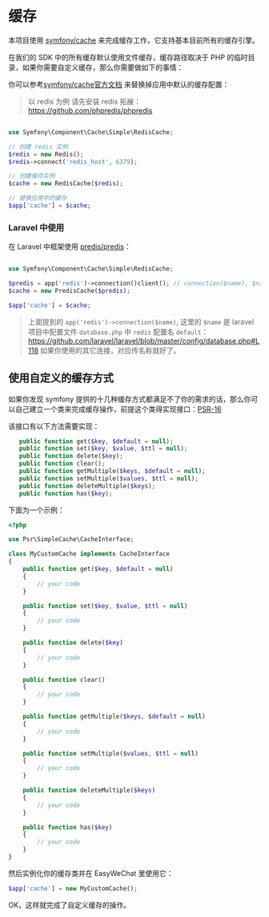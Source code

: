 # 缓存


本项目使用 [symfony/cache](https://github.com/symfony/cache) 来完成缓存工作，它支持基本目前所有的缓存引擎。

在我们的 SDK 中的所有缓存默认使用文件缓存，缓存路径取决于 PHP 的临时目录，如果你需要自定义缓存，那么你需要做如下的事情：

你可以参考[symfony/cache官方文档](https://symfony.com/doc/current/components/cache.html) 来替换掉应用中默认的缓存配置：

> 以 redis 为例
> 请先安装 redis 拓展：https://github.com/phpredis/phpredis

```php

use Symfony\Component\Cache\Simple\RedisCache;

// 创建 redis 实例
$redis = new Redis();
$redis->connect('redis_host', 6379);

// 创建缓存实例
$cache = new RedisCache($redis);

// 替换应用中的缓存
$app['cache'] = $cache;
```

### Laravel 中使用

在 Laravel 中框架使用 [predis/predis](https://github.com/nrk/predis)：

```php

use Symfony\Component\Cache\Simple\RedisCache;

$predis = app('redis')->connection()client(); // connection($name), $name 默认为 `default`
$cache = new PredisCache($predis);

$app['cache'] = $cache;
```

> 上面提到的 `app('redis')->connection($name)`, 这里的 `$name` 是 laravel 项目中配置文件 `database.php` 中 `redis` 配置名 `default`：https://github.com/laravel/laravel/blob/master/config/database.php#L118
> 如果你使用的其它连接，对应传名称就好了。

## 使用自定义的缓存方式

如果你发现 symfony 提供的十几种缓存方式都满足不了你的需求的话，那么你可以自己建立一个类来完成缓存操作，前提这个类得实现接口：[PSR-16](http://www.php-fig.org/psr/psr-16/)

该接口有以下方法需要实现：

```php
   public function get($key, $default = null);
   public function set($key, $value, $ttl = null);
   public function delete($key);
   public function clear();
   public function getMultiple($keys, $default = null);
   public function setMultiple($values, $ttl = null);
   public function deleteMultiple($keys);
   public function has($key);
```

下面为一个示例：

```php
<?php

use Psr\SimpleCache\CacheInterface;

class MyCustomCache implements CacheInterface
{
    public function get($key, $default = null)
    {
        // your code
    }

    public function set($key, $value, $ttl = null)
    {
        // your code
    }

    public function delete($key)
    {
        // your code
    }

    public function clear()
    {
        // your code
    }

    public function getMultiple($keys, $default = null)
    {
        // your code
    }

    public function setMultiple($values, $ttl = null)
    {
        // your code
    }

    public function deleteMultiple($keys)
    {
        // your code
    }

    public function has($key)
    {
        // your code
    }
}
```

然后实例化你的缓存类并在 EasyWeChat 里使用它：

```php
$app['cache'] = new MyCustomCache();
```

OK，这样就完成了自定义缓存的操作。
